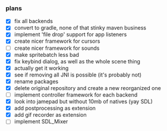 ### plans
- [X] fix all backends
- [X] convert to gradle, none of that stinky maven business
- [X] implement 'file drop' support for app listeners
- [X] create nicer framework for cursors
- [ ] create nicer framework for sounds
- [X] make spritebatch less bad
- [X] fix keybind dialog, as well as the whole scene thing
- [X] actually get it working
- [X] see if removing all JNI is possible (it's probably not)
- [X] rename packages
- [X] delete original repository and create a new reorganized one
- [ ] implement controller framework for each backend
- [X] look into jamepad but without 10mb of natives (yay SDL)
- [X] add postprocessing as extension
- [X] add gif recorder as extension
- [ ] implement SDL_Mixer
